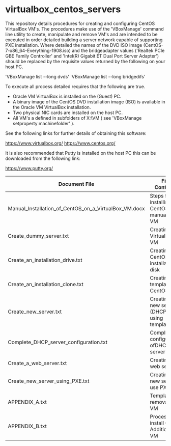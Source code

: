 # virtualbox_centos_servers

This repository details procedures for creating and configuring
CentOS VirtualBox VM's. The procedures make use of the 
'VBoxManage' command line utility to create, manipulate and remove VM's
and are intended to be exceuted in order detailed building a server
network capable of supporting PXE installation. Where detailed the names
of the DVD ISO image (CentOS-7-x86_64-Everything-1908.iso) and the 
bridgeadapter<x> values ('Realtek PCIe GBE Family Controller' and
'Intel(R) Gigabit ET Dual Port Server Adapter') should be replaced by
the requisite values returned by the following on your host PC.

'VBoxManage list --long dvds'
'VBoxManage list --long bridgedifs'

To execute all process detailed requires that the following are true.

- Oracle VM VirtualBox is installed on the (Guest) PC.
- A binary image of the CentOS DVD installation image (ISO) is 
  available in the Oracle VM VirtualBox installation.
- Two physical NIC cards are installed on the host PC.
- All VM's a defined in subfolders of X:\VM ( see
  'VBoxManage setproperty machinefolder' ).

See the following links for further details of obtaining this software:

https://www.virtualbox.org/
https://www.centos.org/

It is also recommended that Putty is installed on the host PC
this can be downloaded from the following link:

https://www.putty.org/


Document File|File Contents|Execution order
-------------|-------------|---------------
Manual_Installation_of_CentOS_on_a_VirtualBox_VM.docx|Steps for installing CentOS manually on VM|N/A
Create_dummy_server.txt|Creating VirtualBox VM|1
Create_an_installation_drive.txt|Creating a CentOS installation disk|2
Create_an_installation_clone.txt|Creating a template CentOS VM|3
Create_new_server.txt|Creating a new server (DHCP) using template VM|3
Complete_DHCP_server_configuration.txt|Completing configuration ofDHCP server|4
Create_a_web_server.txt|Creatind a web server|5
Create_new_server_using_PXE.txt|Creating a new server use PXE|6
APPENDIX_A.txt|Template for removal of a VM|N/A
APPENDIX_B.txt|Process for install Guest Additions on VM|N/A



